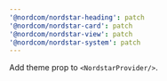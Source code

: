 ```yaml
---
'@nordcom/nordstar-heading': patch
'@nordcom/nordstar-card': patch
'@nordcom/nordstar-view': patch
'@nordcom/nordstar-system': patch
---
```


Add theme prop to `<NordstarProvider/>`.
